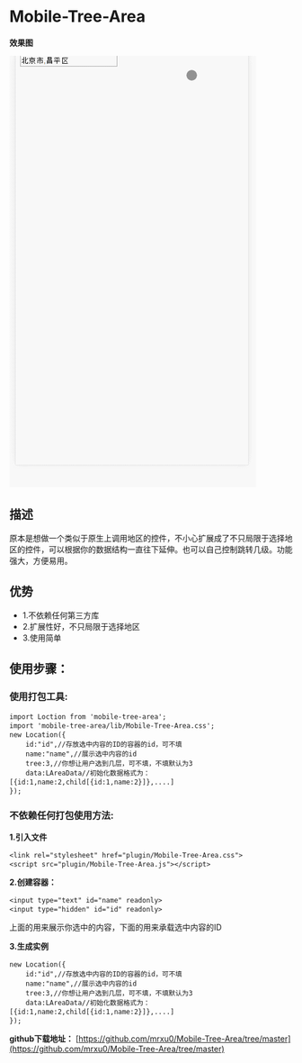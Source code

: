 Mobile-Tree-Area
================

**效果图**

![效果图](./area.gif)

## 描述
原本是想做一个类似于原生上调用地区的控件，不小心扩展成了不只局限于选择地区的控件，可以根据你的数据结构一直往下延伸。也可以自己控制跳转几级。功能强大，方便易用。

## 优势

- 1.不依赖任何第三方库
- 2.扩展性好，不只局限于选择地区
- 3.使用简单

## 使用步骤：

### 使用打包工具:

```
import Loction from 'mobile-tree-area';
import 'mobile-tree-area/lib/Mobile-Tree-Area.css';
new Location({
    id:"id",//存放选中内容的ID的容器的id，可不填
    name:"name",//展示选中内容的id
    tree:3,//你想让用户选到几层，可不填，不填默认为3
    data:LAreaData//初始化数据格式为：[{id:1,name:2,child[{id:1,name:2}]},....]
});
```

### 不依赖任何打包使用方法:

**1.引入文件**

```
<link rel="stylesheet" href="plugin/Mobile-Tree-Area.css">
<script src="plugin/Mobile-Tree-Area.js"></script>
```

**2.创建容器：**

```
<input type="text" id="name" readonly>
<input type="hidden" id="id" readonly>
```
上面的用来展示你选中的内容，下面的用来承载选中内容的ID

**3.生成实例**	

```
new Location({
	id:"id",//存放选中内容的ID的容器的id，可不填
    name:"name",//展示选中内容的id
    tree:3,//你想让用户选到几层，可不填，不填默认为3
    data:LAreaData//初始化数据格式为：[{id:1,name:2,child[{id:1,name:2}]},....]
});
```


**github下载地址：**
[https://github.com/mrxu0/Mobile-Tree-Area/tree/master](https://github.com/mrxu0/Mobile-Tree-Area/tree/master)
